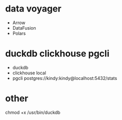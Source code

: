 # data voyager
- Arrow
- DataFusion
- Polars

# duckdb clickhouse pgcli

- duckdb
- clickhouse local
- pgcli postgres://kindy:kindy@localhost:5432/stats

# other
chmod +x /usr/bin/duckdb
